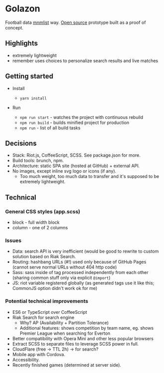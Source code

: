 Golazon
=======

Football data <a href="https://gist.github.com/sobstel/bb52784b857697b71f60ed2f040e9757">mnmlist</a> way.
<a href="https://github.com/sobstel/golazon">Open source</a> prototype built as a proof of concept.

## Highlights

* extremely lightweight
* remember uses choices to personalize search results and live matches

## Getting started

* Install
  * `yarn install`

* Run
  * `npm run start` - watches the project with continuous rebuild
  * `npm run build` - builds minified project for production
  * `npm run` - list of all build tasks

## Decisions

* Stack: Riot.js, CoffeeScript, SCSS. See package.json for more.
* Build tools: brunch, npm.
* Architecture: static SPA site (hosted at GitHub) + external API.
* No images, except inline svg logo or icons (if any).
  * Too much weight, too much data to transfer and it's supposed to be extremely lightweight.

## Technical

### General CSS styles (app.scss)

* block - full width block
* column - one of 2 columns

### Issues

* Data: search API is very inefficient (would be good to rewrite to custom solution based on Riak Search.
* Routing: hashbang URLs (#!) used only because of GitHub Pages (cannot serve normal URLs without 404 http code)
* Sass: sass inside of tag processed independently from each other (sharing common stuff only via explicit `@import`)
* JS: riot variable registered globally (as generated tags use it like this; CommonJS option didn't work ok for me)

### Potential technical improvements

* ES6 or TypeScript over CoffeeScript
* Riak Search for search engine
  * Why? AP (Availability + Partition Tolerance)
  * Additional features: shows competition by team name, eg. shows Premier League when searching for Everton
* Better compatibility with Opera Mini and other less popular browsers
* Extract SCSS to separate files to leverage SCSS power in full.
* CloudFlare (free -> TTL 2h) -> for search?
* Mobile app with Cordova.
* Accessibility.
* Recently finished games (determined at server side).
